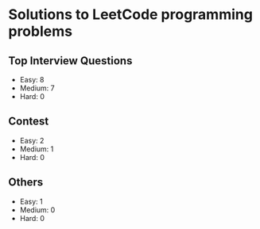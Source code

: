 # Solutions to LeetCode programming problems

## Top Interview Questions
- Easy: 8
- Medium: 7
- Hard: 0
## Contest
- Easy: 2
- Medium: 1
- Hard: 0
## Others
- Easy: 1
- Medium: 0
- Hard: 0
